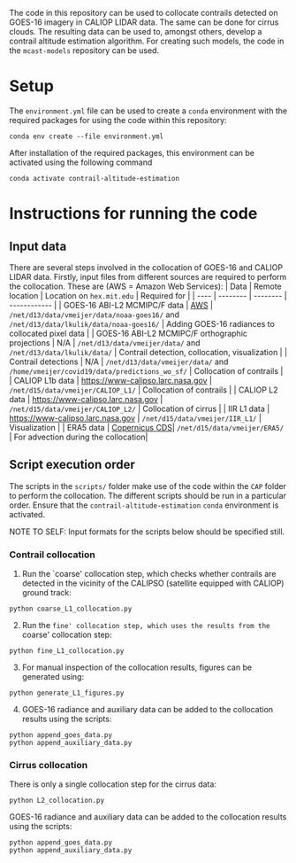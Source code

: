 The code in this repository can be used to collocate contrails detected on GOES-16 imagery in CALIOP LIDAR data. The same can be done for cirrus clouds. The resulting data can be used to, amongst others, develop a contrail altitude estimation algorithm. For creating such models, the code in the `mcast-models` repository can be used.

# Setup
The `environment.yml` file can be used to create a `conda` environment with the
required packages for using the code within this repository:
```shell
conda env create --file environment.yml
```
After installation of the required packages, this environment can be activated using the following command
```shell
conda activate contrail-altitude-estimation
```

# Instructions for running the code

## Input data
There are several steps involved in the collocation of GOES-16 and CALIOP LIDAR data. Firstly, input files from different sources are required to perform the collocation. These are (AWS = Amazon Web Services):
| Data | Remote location | Location on `hex.mit.edu` | Required for |
| ---- | -------- | -------- | ------------ |
| GOES-16 ABI-L2 MCMIPC/F data | [AWS](https://registry.opendata.aws/noaa-goes/) | `/net/d13/data/vmeijer/data/noaa-goes16/` and `/net/d13/data/lkulik/data/noaa-goes16/` | Adding GOES-16 radiances to collocated pixel data |
| GOES-16 ABI-L2 MCMIPC/F orthographic projections | N/A | `/net/d13/data/vmeijer/data/` and `/net/d13/data/lkulik/data/` | Contrail detection, collocation, visualization |
| Contrail detections | N/A | `/net/d13/data/vmeijer/data/` and `/home/vmeijer/covid19/data/predictions_wo_sf/` | Collocation of contrails |
| CALIOP L1b data  | https://www-calipso.larc.nasa.gov | `/net/d15/data/vmeijer/CALIOP_L1/` | Collocation of contrails |
| CALIOP L2 data  | https://www-calipso.larc.nasa.gov | `/net/d15/data/vmeijer/CALIOP_L2/` | Collocation of cirrus |
| IIR L1 data  | https://www-calipso.larc.nasa.gov | `/net/d15/data/vmeijer/IIR_L1/` | Visualization |
| ERA5 data | [Copernicus CDS](https://cds.climate.copernicus.eu/cdsapp#!/dataset/reanalysis-era5-pressure-levels?tab=overview)| `/net/d15/data/vmeijer/ERA5/` | For advection during the collocation|

## Script execution order
The scripts in the `scripts/` folder make use of the code within the `CAP` folder to perform the collocation. The different scripts should be run in a particular order. Ensure that the `contrail-altitude-estimation` `conda` environment is activated.

NOTE TO SELF: Input formats for the scripts below should be specified still.

### Contrail collocation
1. Run the `coarse' collocation step, which checks whether contrails are detected in the vicinity of the CALIPSO (satellite equipped with CALIOP) ground track:
```shell
python coarse_L1_collocation.py
```
2. Run the `fine' collocation step, which uses the results from the `coarse' collocation step:
```shell
python fine_L1_collocation.py
```
3. For manual inspection of the collocation results, figures can be generated using:
```shell
python generate_L1_figures.py
```
4. GOES-16 radiance and auxiliary data can be added to the collocation results using the scripts:
```shell
python append_goes_data.py
python append_auxiliary_data.py
```
### Cirrus collocation
There is only a single collocation step for the cirrus data:
```shell
python L2_collocation.py
```
GOES-16 radiance and auxiliary data can be added to the collocation results using the scripts:
```shell
python append_goes_data.py
python append_auxiliary_data.py
```




